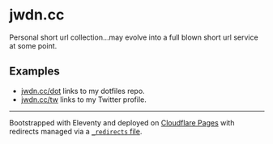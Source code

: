 # jwdn.cc

Personal short url collection…may evolve into a full blown short url service at some point.

## Examples

- [jwdn.cc/dot](https://github.com/25thhour/dotfiles) links to my dotfiles repo.
- [jwdn.cc/tw](https://twitter.com/25thhour) links to my Twitter profile.

---

Bootstrapped with Eleventy and deployed on [Cloudflare Pages](https://pages.cloudflare.com) with redirects managed via a [`_redirects` file](https://developers.cloudflare.com/pages/platform/redirects).
